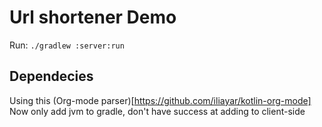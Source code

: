# Url shortener Demo

Run: `./gradlew :server:run`

## Dependecies
Using this (Org-mode parser)[https://github.com/iliayar/kotlin-org-mode] \
Now only add jvm to gradle, don't have success at adding to client-side
